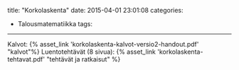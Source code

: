 title: "Korkolaskenta"
date: 2015-04-01 23:01:08
categories: 
- Talousmatematiikka
tags: 
---
Kalvot: {% asset_link 'korkolaskenta-kalvot-versio2-handout.pdf' "kalvot"%}
Luentotehtävät (8 sivua): {% asset_link 'korkolaskenta-tehtavat.pdf' "tehtävät ja ratkaisut" %}
